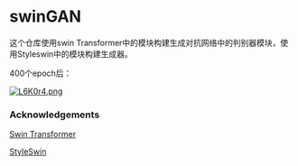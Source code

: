 # swinGAN

这个仓库使用swin Transformer中的模块构建生成对抗网络中的判别器模块，使用Styleswin中的模块构建生成器。

400个epoch后：

[![L6K0r4.png](https://s1.ax1x.com/2022/04/21/L6K0r4.png)](https://imgtu.com/i/L6K0r4)

### Acknowledgements

[Swin Transformer](https://github.com/berniwal/swin-transformer-pytorch.git)

[StyleSwin](https://github.com/microsoft/StyleSwin.git)